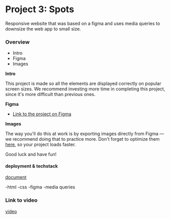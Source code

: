 # Project 3: Spots

Responsive website that was based on a figma and uses media queries to downsize the web app to small size.

### Overview

- Intro
- Figma
- Images

**Intro**

This project is made so all the elements are displayed correctly on popular screen sizes. We recommend investing more time in completing this project, since it's more difficult than previous ones.

**Figma**

- [Link to the project on Figma](https://www.figma.com/file/BBNm2bC3lj8QQMHlnqRsga/Sprint-3-Project-%E2%80%94-Spots?type=design&node-id=2%3A60&mode=design&t=afgNFybdorZO6cQo-1)

**Images**

The way you'll do this at work is by exporting images directly from Figma — we recommend doing that to practice more. Don't forget to optimize them [here](https://tinypng.com/), so your project loads faster.

Good luck and have fun!

#### deployment & techstack

[document](https://leoz-maxwell-jilliumz.github.io/se_project_spots/)

-html
-css
-figma
-media queries

### Link to video

[video](https://drive.google.com/drive/folders/1r4QqoHqkqY_bRI6dftGg6L_rO3yDZyMx?usp=drive_link)
